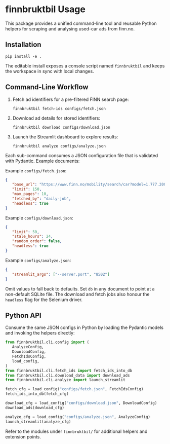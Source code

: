 # finnbruktbil Usage

This package provides a unified command-line tool and reusable Python helpers for scraping and analysing used-car ads from finn.no.

## Installation

```shell
pip install -e .
```

The editable install exposes a console script named `finnbruktbil` and keeps the workspace in sync with local changes.

## Command-Line Workflow

1. Fetch ad identifiers for a pre-filtered FINN search page:
   ```shell
   finnbruktbil fetch-ids configs/fetch.json
   ```

2. Download ad details for stored identifiers:
   ```shell
   finnbruktbil download configs/download.json
   ```

3. Launch the Streamlit dashboard to explore results:
   ```shell
   finnbruktbil analyze configs/analyze.json
   ```

Each sub-command consumes a JSON configuration file that is validated with Pydantic. Example documents:

Example `configs/fetch.json`:

```json
{
   "base_url": "https://www.finn.no/mobility/search/car?model=1.777.2000638&registration_class=1",
   "limit": 150,
   "max_pages": 10,
   "fetched_by": "daily-job",
   "headless": true
}
```

Example `configs/download.json`:

```json
{
   "limit": 50,
   "stale_hours": 24,
   "random_order": false,
   "headless": true
}
```

Example `configs/analyze.json`:

```json
{
   "streamlit_args": ["--server.port", "8502"]
}
```

Omit values to fall back to defaults. Set `db` in any document to point at a non-default SQLite file. The download and fetch jobs also honour the `headless` flag for the Selenium driver.

## Python API

Consume the same JSON configs in Python by loading the Pydantic models and invoking the helpers directly:

```python
from finnbruktbil.cli.config import (
   AnalyzeConfig,
   DownloadConfig,
   FetchIdsConfig,
   load_config,
)
from finnbruktbil.cli.fetch_ids import fetch_ids_into_db
from finnbruktbil.cli.download_data import download_ads
from finnbruktbil.cli.analyze import launch_streamlit

fetch_cfg = load_config("configs/fetch.json", FetchIdsConfig)
fetch_ids_into_db(fetch_cfg)

download_cfg = load_config("configs/download.json", DownloadConfig)
download_ads(download_cfg)

analyze_cfg = load_config("configs/analyze.json", AnalyzeConfig)
launch_streamlit(analyze_cfg)
```

Refer to the modules under `finnbruktbil/` for additional helpers and extension points.
